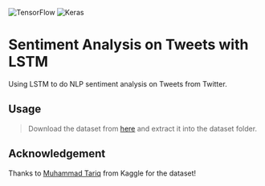 ![TensorFlow](https://img.shields.io/badge/TensorFlow-%23FF6F00.svg?style=square-flat&logo=TensorFlow&logoColor=white)
![Keras](https://img.shields.io/badge/Keras-%23D00000.svg?style=square-flat&logo=Keras&logoColor=white)

# Sentiment Analysis on Tweets with LSTM
 Using LSTM to do NLP sentiment analysis on Tweets from Twitter.

## Usage
> Download the dataset from [here](https://www.kaggle.com/datasets/tariqsays/sentiment-dataset-with-1-million-tweets) and extract it into the dataset folder.

## Acknowledgement
Thanks to [Muhammad Tariq](https://www.kaggle.com/datasets/tariqsays/sentiment-dataset-with-1-million-tweets) from Kaggle for the dataset!
